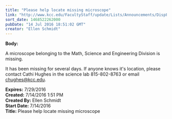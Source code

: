 ```yaml
---
title: "Please help locate missing microscope"
link: "http://www.kcc.edu/FacultyStaff/update/Lists/Announcements/DispForm.aspx?ID=2253"
sort_date: 1468522262000
pubDate: "14 Jul 2016 18:51:02 GMT"
creator: "Ellen Schmidt"
---
```


<div><b>Body:</b> <div class="ExternalClass2E759930ED2E4F5DBD3B7F2844ECE9E1"><p>​A microscope belonging to the Math, Science and Engineering Division is missing. </p>
<p>It has been missing for several days. If anyone knows it's location, please contact Cathi Hughes in the science lab 815-802-8763 or email <a href="mailto:chughes@kcc.edu">chughes@kcc.edu</a>.</p></div></div>
<div><b>Expires:</b> 7/29/2016</div>
<div><b>Created:</b> 7/14/2016 1:51 PM</div>
<div><b>Created By:</b> Ellen Schmidt</div>
<div><b>Start Date:</b> 7/14/2016</div>
<div><b>Title:</b> Please help locate missing microscope</div>
